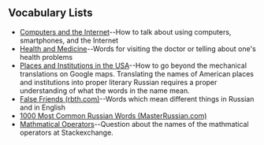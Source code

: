 ## Vocabulary Lists
* [Computers and the Internet](https://www.readyrussian.org/Handouts/Vocabulary%2015--Computers.html)--How to talk about using computers, smartphones, and the Internet
* [Health and Medicine](https://www.readyrussian.org/Handouts/Vocabulary%209--Health%20and%20Medicine.html)--Words for visiting the doctor or telling about one's health problems
* [Places and Institutions in the USA](https://www.readyrussian.org/Handouts/Vocabulary%208--Place%20Names%20in%20the%20USA.html)--How to go beyond the mechanical translations on Google maps. Translating the names of American places and institutions into proper literary Russian requires a proper understanding of what the words in the name mean. 
* [False Friends (rbth.com)](https://www.rbth.com/arts/2014/11/02/false_friends_in_the_russian_language_39459)--Words which mean different things in Russian and in English
* [1000 Most Common Russian Words (MasterRussian.com)](http://masterrussian.com/vocabulary/most_common_words.htm)
* [Mathmatical Operators](https://russian.stackexchange.com/questions/123/what-are-the-different-operators-like-etc-called-named-in-russian)--Question about the names of the mathmatical operators at Stackexchange.
